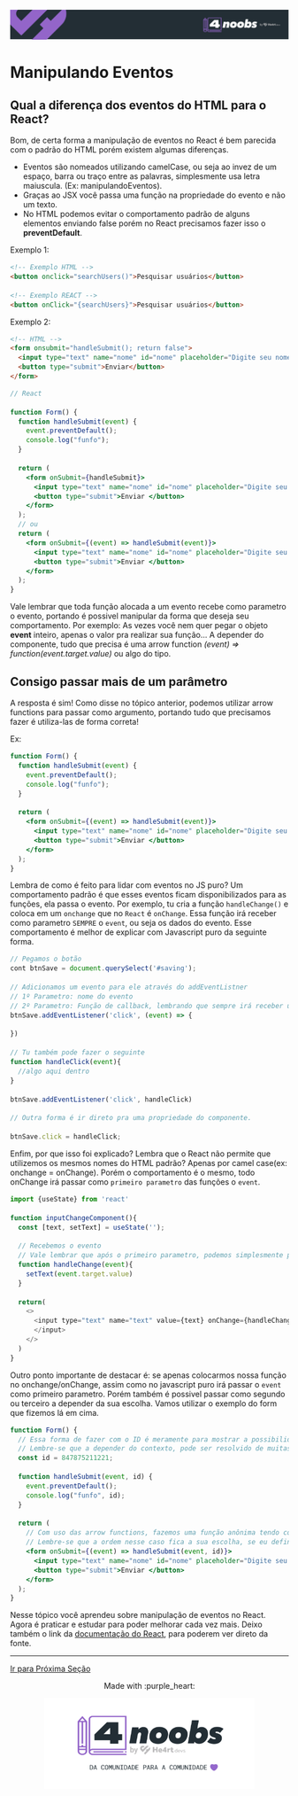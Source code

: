 <p align="center">
  <a href="https://github.com/he4rt/4noobs" target="_blank">
    <img src="../../assets/global/header-4noobs.svg">
  </a>
</p>

# Manipulando Eventos

## Qual a diferença dos eventos do HTML para o React?

Bom, de certa forma a manipulação de eventos no React é bem parecida com o padrão do HTML porém existem algumas diferenças.

- Eventos são nomeados utilizando camelCase, ou seja ao invez de um espaço, barra ou traço entre as palavras, simplesmente usa letra maiuscula. (Ex: manipulandoEventos).
- Graças ao JSX você passa uma função na propriedade do evento e não um texto.
- No HTML podemos evitar o comportamento padrão de alguns elementos enviando false porém no React precisamos fazer isso o **preventDefault**.

Exemplo 1:

```html
<!-- Exemplo HTML -->
<button onclick="searchUsers()">Pesquisar usuários</button>

<!-- Exemplo REACT -->
<button onClick="{searchUsers}">Pesquisar usuários</button>
```

Exemplo 2:

```html
<!-- HTML -->
<form onsubmit="handleSubmit(); return false">
  <input type="text" name="nome" id="nome" placeholder="Digite seu nome" />
  <button type="submit">Enviar</button>
</form>
```

```jsx
// React

function Form() {
  function handleSubmit(event) {
    event.preventDefault();
    console.log("funfo");
  }

  return (
    <form onSubmit={handleSubmit}>
      <input type="text" name="nome" id="nome" placeholder="Digite seu nome" />
      <button type="submit">Enviar </button>
    </form>
  );
  // ou
  return (
    <form onSubmit={(event) => handleSubmit(event)}>
      <input type="text" name="nome" id="nome" placeholder="Digite seu nome" />
      <button type="submit">Enviar </button>
    </form>
  );
}
```

Vale lembrar que toda função alocada a um evento recebe como parametro o evento, portando é possivel manipular da forma que deseja seu comportamento. Por exemplo: As vezes você nem quer pegar o objeto **event** inteiro, apenas o valor pra realizar sua função... A depender do componente, tudo que precisa é uma arrow function _(event) => function(event.target.value)_ ou algo do tipo.

## Consigo passar mais de um parâmetro

A resposta é sim! Como disse no tópico anterior, podemos utilizar arrow functions para passar como argumento, portando tudo que precisamos fazer é utiliza-las de forma correta!

Ex:

```jsx
function Form() {
  function handleSubmit(event) {
    event.preventDefault();
    console.log("funfo");
  }

  return (
    <form onSubmit={(event) => handleSubmit(event)}>
      <input type="text" name="nome" id="nome" placeholder="Digite seu nome" />
      <button type="submit">Enviar </button>
    </form>
  );
}
```

Lembra de como é feito para lidar com eventos no JS puro?
Um comportamento padrão é que esses eventos ficam disponibilizados para as funções, ela passa o evento. Por exemplo, tu cria a função `handleChange()` e coloca em um `onchange` que no `React` é `onChange`. Essa função irá receber como parametro `SEMPRE` o `event`, ou seja os dados do evento.
Esse comportamento é melhor de explicar com Javascript puro da seguinte forma.

```js
// Pegamos o botão
cont btnSave = document.querySelect('#saving');

// Adicionamos um evento para ele através do addEventListner
// 1º Parametro: nome do evento
// 2º Parametro: Função de callback, lembrando que sempre irá receber um event como parametro.
btnSave.addEventListener('click', (event) => {

})

// Tu também pode fazer o seguinte
function handleClick(event){
  //algo aqui dentro
}

btnSave.addEventListener('click', handleClick)

// Outra forma é ir direto pra uma propriedade do componente.

btnSave.click = handleClick;
```

Enfim, por que isso foi explicado? Lembra que o React não permite que utilizemos os mesmos nomes do HTML padrão? Apenas por camel case(ex: onchange = onChange). Porém o comportamento é o mesmo, todo onChange irá passar como `primeiro parametro` das funções o `event`.

```js
import {useState} from 'react'

function inputChangeComponent(){
  const [text, setText] = useState('');

  // Recebemos o evento
  // Vale lembrar que após o primeiro parametro, podemos simplesmente por qualquer parametro que quisermos.
  function handleChange(event){
    setText(event.target.value)
  }

  return(
    <>
      <input type="text" name="text" value={text} onChange={handleChange}>
      </input>
    </>
  )
}
```

Outro ponto importante de destacar é: se apenas colocarmos nossa função no onchange/onChange, assim como no javascript puro irá passar o `event` como primeiro parametro. Porém também é possivel passar como segundo ou terceiro a depender da sua escolha.
Vamos utilizar o exemplo do form que fizemos lá em cima.

```jsx
function Form() {
  // Essa forma de fazer com o ID é meramente para mostrar a possibilidade.
  // Lembre-se que a depender do contexto, pode ser resolvido de muitas outras formas.
  const id = 847875211221;

  function handleSubmit(event, id) {
    event.preventDefault();
    console.log("funfo", id);
  }

  return (
    // Com uso das arrow functions, fazemos uma função anônima tendo como parametro o event e em sequida chamamos nosso handleSubmit passando tanto o event quanto o id.
    // Lembre-se que a ordem nesse caso fica a sua escolha, se eu definisse na função que iria receber primeiro o id e o segundo seria o event daria o mesmo resultado.
    <form onSubmit={(event) => handleSubmit(event, id)}>
      <input type="text" name="nome" id="nome" placeholder="Digite seu nome" />
      <button type="submit">Enviar </button>
    </form>
  );
}
```

Nesse tópico você aprendeu sobre manipulação de eventos no React. Agora é praticar e estudar para poder melhorar cada vez mais.
Deixo também o link da [documentação do React](https://pt-br.reactjs.org/docs/handling-events.html), para poderem ver direto da fonte.

---

[Ir para Próxima Seção](../Ferramentas%20de%20build/1-npm-yarn.md)

<p align="center">Made with :purple_heart:</p>

<p align="center">
  <a href="https://github.com/he4rt/4noobs" target="_blank">
    <img src="../../assets/global/footer-4noobs.svg" width="380">
  </a>
</p>
